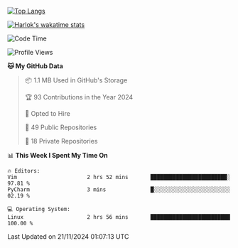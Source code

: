 [![Top Langs](https://github-readme-stats.vercel.app/api/top-langs/?username=remisiki&theme=dracula&layout=compact&hide=Jupyter%20Notebook,CSS,HTML&langs_count=10&exclude_repo=GMM-Demux-GUI)](https://github.com/anuraghazra/github-readme-stats)

[![Harlok's wakatime stats](https://github-readme-stats.vercel.app/api/wakatime?username=@remisiki&theme=dracula&layout=compact&langs_count=10&hide=other,html,css,text,json,markdown,jupyter)](https://github.com/anuraghazra/github-readme-stats)

<!--START_SECTION:waka-->
![Code Time](http://img.shields.io/badge/Code%20Time-864%20hrs%2052%20mins-blue)

![Profile Views](http://img.shields.io/badge/Profile%20Views-0-blue)

**🐱 My GitHub Data** 

> 📦 1.1 MB Used in GitHub's Storage 
 > 
> 🏆 93 Contributions in the Year 2024
 > 
> 💼 Opted to Hire
 > 
> 📜 49 Public Repositories 
 > 
> 🔑 18 Private Repositories 
 > 
📊 **This Week I Spent My Time On** 

```text
🔥 Editors: 
Vim                      2 hrs 52 mins       ████████████████████████░   97.81 % 
PyCharm                  3 mins              █░░░░░░░░░░░░░░░░░░░░░░░░   02.19 % 

💻 Operating System: 
Linux                    2 hrs 56 mins       █████████████████████████   100.00 % 
```


 Last Updated on 21/11/2024 01:07:13 UTC
<!--END_SECTION:waka-->
